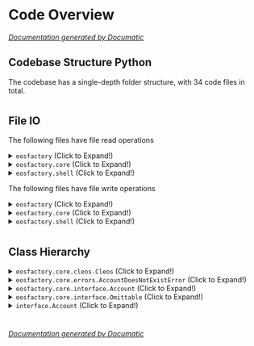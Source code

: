 # Code Overview

[_Documentation generated by Documatic_](https://www.documatic.com)

<!---Documatic-section-Codebase Structure Python-start--->
## Codebase Structure Python

The codebase has a single-depth folder structure,
                with 34 code files in total.

# #
<!---Documatic-section-Codebase Structure Python-end--->

<!---Documatic-section-File IO-start--->
## File IO

<!---Documatic-block-file_io-start--->
The following files have file read operations

<!---Documatic-block-eosfactory-start--->
<details>
	<summary><code>eosfactory</code> (Click to Expand!)</summary>

* eosfactory.pack_contract
* eosfactory.save_code
</details>
<!---Documatic-block-eosfactory-end--->

<!---Documatic-block-eosfactory.core-start--->
<details>
	<summary><code>eosfactory.core</code> (Click to Expand!)</summary>

* eosfactory.core.config
* eosfactory.core.manager
* eosfactory.core.teos
</details>
<!---Documatic-block-eosfactory.core-end--->

<!---Documatic-block-eosfactory.shell-start--->
<details>
	<summary><code>eosfactory.shell</code> (Click to Expand!)</summary>

* eosfactory.shell.wallet
</details>
<!---Documatic-block-eosfactory.shell-end--->

The following files have file write operations

<!---Documatic-block-eosfactory-start--->
<details>
	<summary><code>eosfactory</code> (Click to Expand!)</summary>

* eosfactory.pack_contract
* eosfactory.save_code
</details>
<!---Documatic-block-eosfactory-end--->

<!---Documatic-block-eosfactory.core-start--->
<details>
	<summary><code>eosfactory.core</code> (Click to Expand!)</summary>

* eosfactory.core.config
* eosfactory.core.manager
* eosfactory.core.setup
* eosfactory.core.teos
</details>
<!---Documatic-block-eosfactory.core-end--->

<!---Documatic-block-eosfactory.shell-start--->
<details>
	<summary><code>eosfactory.shell</code> (Click to Expand!)</summary>

* eosfactory.shell.wallet
</details>
<!---Documatic-block-eosfactory.shell-end--->
<!---Documatic-block-file_io-end--->

# #
<!---Documatic-section-File IO-end--->

<!---Documatic-section-Class Hierarchy-start--->
## Class Hierarchy

<!---Documatic-block-eosfactory.core.cleos.Cleos-start--->
<details>
	<summary><code>eosfactory.core.cleos.Cleos</code> (Click to Expand!)</summary>

* eosfactory.core.cleos.CreateAccount
* eosfactory.core.cleos.GetAccount
* eosfactory.core.cleos.WalletCreate
* eosfactory.core.cleos_sys.SystemNewaccount
</details>
<!---Documatic-block-eosfactory.core.cleos.Cleos-end--->

<!---Documatic-block-eosfactory.core.errors.AccountDoesNotExistError-start--->
<details>
	<summary><code>eosfactory.core.errors.AccountDoesNotExistError</code> (Click to Expand!)</summary>

* eosfactory.core.errors.AccountDoesNotExistError
* eosfactory.core.errors.ContractRunningError
* eosfactory.core.errors.DuplicateTransactionError
* eosfactory.core.errors.InvalidPasswordError
* eosfactory.core.errors.LowRamError
* eosfactory.core.errors.MissingRequiredAuthorityError
* eosfactory.core.errors.WalletAlreadyExistsError
* eosfactory.core.errors.WalletDoesNotExistError
</details>
<!---Documatic-block-eosfactory.core.errors.AccountDoesNotExistError-end--->

<!---Documatic-block-eosfactory.core.interface.Account-start--->
<details>
	<summary><code>eosfactory.core.interface.Account</code> (Click to Expand!)</summary>

* eosfactory.core.account.Eosio
* eosfactory.core.cleos.CreateAccount
* eosfactory.core.cleos.GetAccount
* eosfactory.core.cleos_sys.SystemNewaccount
</details>
<!---Documatic-block-eosfactory.core.interface.Account-end--->

<!---Documatic-block-eosfactory.core.interface.Omittable-start--->
<details>
	<summary><code>eosfactory.core.interface.Omittable</code> (Click to Expand!)</summary>

* eosfactory.core.interface.Account
* eosfactory.core.interface.Wallet
</details>
<!---Documatic-block-eosfactory.core.interface.Omittable-end--->

<!---Documatic-block-interface.Account-start--->
<details>
	<summary><code>interface.Account</code> (Click to Expand!)</summary>

* eosfactory.core.account.Eosio
* eosfactory.core.cleos.CreateAccount
* eosfactory.core.cleos.GetAccount
* eosfactory.core.cleos_sys.SystemNewaccount
</details>
<!---Documatic-block-interface.Account-end--->

# #
<!---Documatic-section-Class Hierarchy-end--->

[_Documentation generated by Documatic_](https://www.documatic.com)